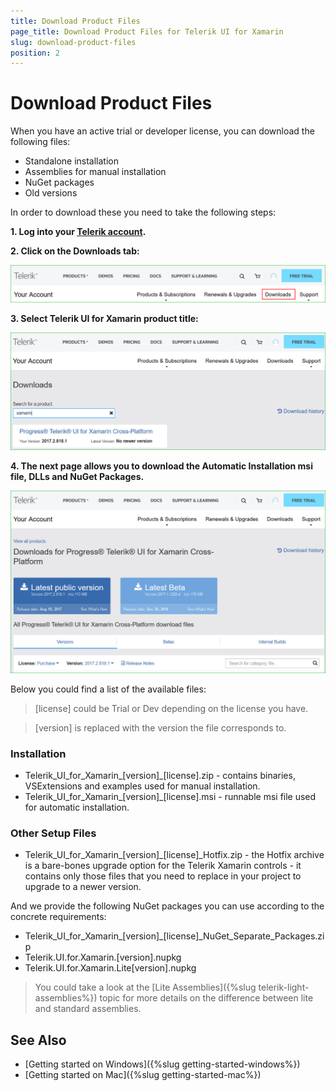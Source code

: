 ```yaml
---
title: Download Product Files
page_title: Download Product Files for Telerik UI for Xamarin
slug: download-product-files
position: 2
---
```


# Download Product Files

When you have an active trial or developer license, you can download the following files:

* Standalone installation
* Assemblies for manual installation
* NuGet packages
* Old versions

In order to download these you need to take the following steps:

**1. Log into your [Telerik account](https://www.telerik.com/account/).**

**2. Click on the __Downloads__ tab:**

![](images/download_product_files_1.png)

**3. Select __Telerik UI for Xamarin__ product title:**

![](images/download_product_files_2.png)

**4. The next page allows you to download the Automatic Installation msi file, DLLs and NuGet Packages.**

![](images/download_product_files_3.png)

Below you could find a list of the available files:

>[license] could be Trial or Dev depending on the license you have.

>[version] is replaced with the version the file corresponds to.

### Installation

* Telerik_UI_for_Xamarin_[version]_[license].zip  - contains binaries, VSExtensions and examples used for manual installation.
* Telerik_UI_for_Xamarin_[version]_[license].msi - runnable msi file used for automatic installation.

### Other Setup Files

* Telerik_UI_for_Xamarin_[version]_[license]_Hotfix.zip - the Hotfix archive is a bare-bones upgrade option for the Telerik Xamarin controls - it contains only those files that you need to replace in your project to upgrade to a newer version. 

And we provide the following NuGet packages you can use according to the concrete requirements:

* Telerik_UI_for_Xamarin_[version]_[license]_NuGet_Separate_Packages.zip
* Telerik.UI.for.Xamarin.[version].nupkg
* Telerik.UI.for.Xamarin.Lite[version].nupkg

>You could take a look at the [Lite Assemblies]({%slug telerik-light-assemblies%}) topic for more details on the difference between lite and standard assemblies.

## See Also

- [Getting started on Windows]({%slug getting-started-windows%})
- [Getting started on Mac]({%slug getting-started-mac%})